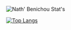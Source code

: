 ![Nath' Benichou Stat's](https://github-readme-stats.vercel.app/api?username=Golem97&show_icons=true&theme=dark)


[![Top Langs](https://github-readme-stats.vercel.app/api/top-langs/?username=Golem97&layout=compact&theme=dark)](https://github.com/Golem97/github-readme-stats)
